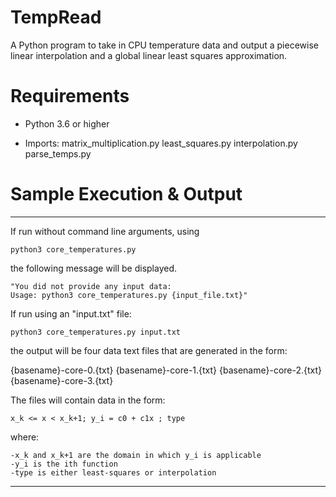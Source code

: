 # TempRead

A Python program to take in CPU temperature data and output a piecewise linear interpolation and a global linear least squares approximation.

# Requirements

  * Python 3.6 or higher
  
  * Imports:
		matrix_multiplication.py
		least_squares.py
		interpolation.py
		parse_temps.py

# Sample Execution & Output
------------------------------------------------------------------------

If run without command line arguments, using

```
python3 core_temperatures.py
```

the following message will be displayed.

```
"You did not provide any input data:
Usage: python3 core_temperatures.py {input_file.txt}"

```

If run using an "input.txt" file:

```
python3 core_temperatures.py input.txt
```

the output will be four data text files that are generated in the form: 

{basename}-core-0.{txt}
{basename}-core-1.{txt}
{basename}-core-2.{txt}
{basename}-core-3.{txt}

The files will contain data in the form:

	x_k <= x < x_k+1; y_i = c0 + c1x ; type

where: 

	-x_k and x_k+1 are the domain in which y_i is applicable
	-y_i is the ith function
	-type is either least-squares or interpolation

-----------------------------------------------------------------------------
